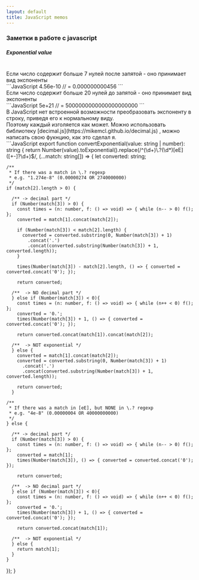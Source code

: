 ```yaml
---
layout: default
title: JavaScript memos
---
```

### Заметки в работе с javascript

##### Exponential value
<br/>
Если число содержит больше 7 нулей после запятой - оно принимает вид экспоненты
<br/>
```JavaScript
4.56e-10 // = 0.000000000456
```
<br/>
Если число содержит больше 20 нулей до запятой - оно принимает вид экспоненты
<br/>
```JavaScript
5e+21 // = 5000000000000000000000
```
<br/>
В JavaScript нет встроенной возможности преобразовать экспоненту в строку, приведя его к нормальному виду.<br/>
Поэтому каждый изголяется как может. Можно использовать библиотеку
[decimal.js](https://mikemcl.github.io/decimal.js) , можно написать свою фукнцию, как это сделал я.
<br/>
```JavaScript
export function convertExponential(value: string | number): string {
  return Number(value).toExponential().replace(/^(\d+)\.?(\d*)[eE]([+-]?\d+)$/, (...match: string[]) => {
    let converted: string;

    /**
     * If there was a match in \.? regexp
     * e.g. "1.274e-8" (0.00000274 OR 2740000000)
     */
    if (match[2].length > 0) {

      /** -> decimal part */
      if (Number(match[3]) > 0) {
        const times = (n: number, f: () => void) => { while (n-- > 0) f(); };
        converted = match[1].concat(match[2]);

        if (Number(match[3]) < match[2].length) {
          converted = converted.substring(0, Number(match[3]) + 1)
            .concat('.')
            .concat(converted.substring(Number(match[3]) + 1, converted.length));
        }

        times(Number(match[3]) - match[2].length, () => { converted = converted.concat('0'); });

        return converted;

      /**  -> NO decimal part */
      } else if (Number(match[3]) < 0){
        const times = (n: number, f: () => void) => { while (n++ < 0) f(); };
        converted = '0.';
        times(Number(match[3]) + 1, () => { converted = converted.concat('0'); });

        return converted.concat(match[1]).concat(match[2]);

      /**  -> NOT exponential */
      } else {
        converted = match[1].concat(match[2]);
        converted = converted.substring(0, Number(match[3]) + 1)
          .concat('.')
          .concat(converted.substring(Number(match[3]) + 1, converted.length));

        return converted;
      }

    /**
     * If there was a match in [eE], but NONE in \.? regexp
     * e.g. "4e-8" (0.00000004 OR 40000000000)
     */
    } else {

      /** -> decimal part */
      if (Number(match[3]) > 0) {
        const times = (n: number, f: () => void) => { while (n-- > 0) f(); };
        converted = match[1];
        times(Number(match[3]), () => { converted = converted.concat('0'); });

        return converted;

      /**  -> NO decimal part */
      } else if (Number(match[3]) < 0){
        const times = (n: number, f: () => void) => { while (n++ < 0) f(); };
        converted = '0.';
        times(Number(match[3]) + 1, () => { converted = converted.concat('0'); });

        return converted.concat(match[1]);

      /**  -> NOT exponential */
      } else {
        return match[1];
      }
    }
  });
}
```

